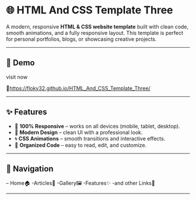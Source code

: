 # 🌐 HTML And CSS Template Three

A modern, responsive **HTML & CSS website template** built with clean code, smooth animations, and a fully responsive layout.
This template is perfect for personal portfolios, blogs, or showcasing creative projects.

---

## 🚀 Demo
  visit now 

🔗https://floky32.github.io/HTML_And_CSS_Template_Three/

---

## ✨ Features

* 📱 **100% Responsive** – works on all devices (mobile, tablet, desktop).
* 🎨 **Modern Design** – clean UI with a professional look.
* 🌀 **CSS Animations** – smooth transitions and interactive effects.
* 📂 **Organized Code** – easy to read, edit, and customize.


---

## 🧭 Navigation
– Home🏠 
-Articles📰
-Gallery🖼️ 
-Features✨
-and other Links🔗

---
